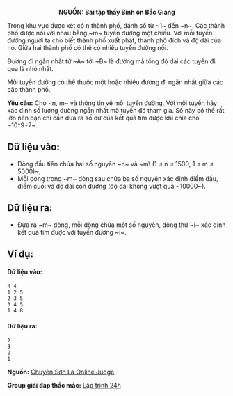 **<center>NGUỒN: Bài tập thầy Bình ôn Bắc Giang</center>**

Trong khu vực được xét có n thành phố, đánh số từ ~1~ đến ~n~. Các thành phố được nối với nhau bằng ~m~ tuyến đường một chiều. Với mỗi tuyến đường người ta cho biết thành phố xuất phát, thành phố đích và độ dài của nó. Giữa hai thành phố có thể có nhiều tuyến đường nối.

Đường đi ngắn nhất từ ~A~ tới ~B~ là đường mà tổng độ dài các tuyến đi qua là nhỏ nhất.

Mỗi tuyến đường có thể thuộc một hoặc nhiều đường đi ngắn nhất giữa các cặp thành phố.

**Yêu cầu:** Cho ~n, m~ và thông tin về mỗi tuyến đường. Với mỗi tuyến hãy xác định số lượng đường ngắn nhất mà tuyến đó tham gia. Số này có thể rất lớn nên bạn chỉ cần đưa ra số dư của kết quả tìm được khi chia cho ~10^9+7~.

## Dữ liệu vào:
- Dòng đầu tiên chứa hai số nguyên ~n~ và ~m\ (1 ≤ n ≤ 1500, 1 ≤ m ≤ 5000)~;
- Mỗi dòng trong ~m~ dòng sau chứa ba số nguyên xác định điểm đầu, điểm cuối và độ dài con đường (độ dài không vượt quá ~10000~).

## Dữ liệu ra:
- Đưa ra ~m~ dòng, mỗi dòng chứa một số nguyên, dòng thứ ~i~ xác định kết quả tìm được với tuyến đường ~i~.

## Ví dụ:
#### Dữ liệu vào:
```
4 4
1 2 5
2 3 5
3 4 5
1 4 8
```

#### Dữ liệu ra:
```
2
3
2
1
```
**Nguồn:** [Chuyên Sơn La Online Judge](http://csloj.ddns.net/)

**Group giải đáp thắc mắc:** [Lập trình 24h](https://www.facebook.com/groups/1386904321519984)